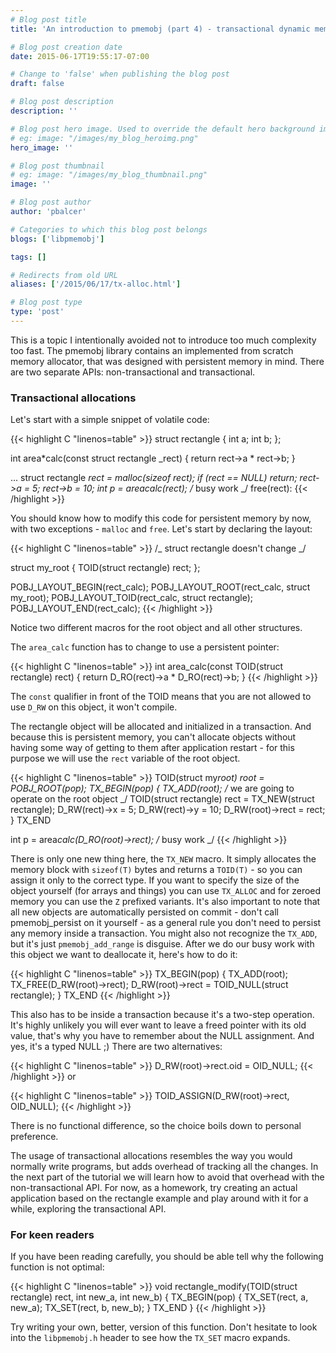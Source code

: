 ```yaml
---
# Blog post title
title: 'An introduction to pmemobj (part 4) - transactional dynamic memory allocation'

# Blog post creation date
date: 2015-06-17T19:55:17-07:00

# Change to 'false' when publishing the blog post
draft: false

# Blog post description
description: ''

# Blog post hero image. Used to override the default hero background image.
# eg: image: "/images/my_blog_heroimg.png"
hero_image: ''

# Blog post thumbnail
# eg: image: "/images/my_blog_thumbnail.png"
image: ''

# Blog post author
author: 'pbalcer'

# Categories to which this blog post belongs
blogs: ['libpmemobj']

tags: []

# Redirects from old URL
aliases: ['/2015/06/17/tx-alloc.html']

# Blog post type
type: 'post'
---
```


This is a topic I intentionally avoided not to introduce too much complexity too fast. The pmemobj library contains an implemented from scratch memory allocator, that was designed with persistent memory in mind. There are two separate APIs: non-transactional and transactional.

### Transactional allocations

Let's start with a simple snippet of volatile code:

{{< highlight C "linenos=table" >}}
struct rectangle {
int a;
int b;
};

int area*calc(const struct rectangle \_rect) {
return rect->a * rect->b;
}

...
struct rectangle *rect = malloc(sizeof *rect);
if (rect == NULL) return;
rect->a = 5;
rect->b = 10;
int p = area*calc(rect);
/* busy work \_/
free(rect):
{{< /highlight >}}

You should know how to modify this code for persistent memory by now, with two exceptions - `malloc` and `free`. Let's start by declaring the layout:

{{< highlight C "linenos=table" >}}
/_ struct rectangle doesn't change _/

struct my_root {
TOID(struct rectangle) rect;
};

POBJ_LAYOUT_BEGIN(rect_calc);
POBJ_LAYOUT_ROOT(rect_calc, struct my_root);
POBJ_LAYOUT_TOID(rect_calc, struct rectangle);
POBJ_LAYOUT_END(rect_calc);
{{< /highlight >}}

Notice two different macros for the root object and all other structures.

The `area_calc` function has to change to use a persistent pointer:

{{< highlight C "linenos=table" >}}
int area_calc(const TOID(struct rectangle) rect) {
return D_RO(rect)->a \* D_RO(rect)->b;
}
{{< /highlight >}}

The `const` qualifier in front of the TOID means that you are not allowed to use `D_RW` on this object, it won't compile.

The rectangle object will be allocated and initialized in a transaction. And because this is persistent memory, you can't allocate objects without having some way of getting to them after application restart - for this purpose we will use the `rect` variable of the root object.

{{< highlight C "linenos=table" >}}
TOID(struct my*root) root = POBJ_ROOT(pop);
TX_BEGIN(pop) {
TX_ADD(root); /* we are going to operate on the root object \_/
TOID(struct rectangle) rect = TX_NEW(struct rectangle);
D_RW(rect)->x = 5;
D_RW(rect)->y = 10;
D_RW(root)->rect = rect;
} TX_END

int p = area*calc(D_RO(root)->rect);
/* busy work \_/
{{< /highlight >}}

There is only one new thing here, the `TX_NEW` macro. It simply allocates the memory block with `sizeof(T)` bytes and returns a `TOID(T)` - so you can assign it only to the correct type. If you want to specify the size of the object yourself (for arrays and things) you can use `TX_ALLOC` and for zeroed memory you can use the `Z` prefixed variants. It's also important to note that all new objects are automatically persisted on commit - don't call pmemobj_persist on it yourself - as a general rule you don't need to persist any memory inside a transaction. You might also not recognize the `TX_ADD`, but it's just `pmemobj_add_range` is disguise. After we do our busy work with this object we want to deallocate it, here's how to do it:

{{< highlight C "linenos=table" >}}
TX_BEGIN(pop) {
TX_ADD(root);
TX_FREE(D_RW(root)->rect);
D_RW(root)->rect = TOID_NULL(struct rectangle);
} TX_END
{{< /highlight >}}

This also has to be inside a transaction because it's a two-step operation. It's highly unlikely you will ever want to leave a freed pointer with its old value, that's why you have to remember about the NULL assignment. And yes, it's a typed NULL ;) There are two alternatives:

{{< highlight C "linenos=table" >}}
D_RW(root)->rect.oid = OID_NULL;
{{< /highlight >}}
or

{{< highlight C "linenos=table" >}}
TOID_ASSIGN(D_RW(root)->rect, OID_NULL);
{{< /highlight >}}

There is no functional difference, so the choice boils down to personal preference.

The usage of transactional allocations resembles the way you would normally write programs, but adds overhead of tracking all the changes. In the next part of the tutorial we will learn how to avoid that overhead with the non-transactional API. For now, as a homework, try creating an actual application based on the rectangle example and play around with it for a while, exploring the transactional API.

### For keen readers

If you have been reading carefully, you should be able tell why the following function is not optimal:

{{< highlight C "linenos=table" >}}
void rectangle_modify(TOID(struct rectangle) rect, int new_a, int new_b) {
TX_BEGIN(pop) {
TX_SET(rect, a, new_a);
TX_SET(rect, b, new_b);
} TX_END
}
{{< /highlight >}}

Try writing your own, better, version of this function. Don't hesitate to look into the `libpmemobj.h` header to see how the `TX_SET` macro expands.
